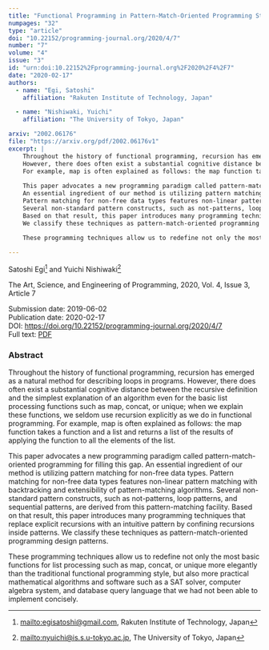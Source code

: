 ```yaml
---
title: "Functional Programming in Pattern-Match-Oriented Programming Style"
numpages: "32"
type: "article"
doi: "10.22152/programming-journal.org/2020/4/7"
number: "7"
volume: "4"
issue: "3"
id: "urn:doi:10.22152%2Fprogramming-journal.org%2F2020%2F4%2F7"
date: "2020-02-17"
authors: 
  - name: "Egi, Satoshi"
    affiliation: "Rakuten Institute of Technology, Japan"

  - name: "Nishiwaki, Yuichi"
    affiliation: "The University of Tokyo, Japan"

arxiv: "2002.06176"
file: "https://arxiv.org/pdf/2002.06176v1"
excerpt: |
    Throughout the history of functional programming, recursion has emerged as a natural method for describing loops in programs.
    However, there does often exist a substantial cognitive distance between the recursive definition and the simplest explanation of an algorithm even for the basic list processing functions such as map, concat, or unique; when we explain these functions, we seldom use recursion explicitly as we do in functional programming.
    For example, map is often explained as follows: the map function takes a function and a list and returns a list of the results of applying the function to all the elements of the list.
      
    This paper advocates a new programming paradigm called pattern-match-oriented programming for filling this gap.
    An essential ingredient of our method is utilizing pattern matching for non-free data types.
    Pattern matching for non-free data types features non-linear pattern matching with backtracking and extensibility of pattern-matching algorithms.
    Several non-standard pattern constructs, such as not-patterns, loop patterns, and sequential patterns, are derived from this pattern-matching facility.
    Based on that result, this paper introduces many programming techniques that replace explicit recursions with an intuitive pattern by confining recursions inside patterns.
    We classify these techniques as pattern-match-oriented programming design patterns.
      
    These programming techniques allow us to redefine not only the most basic functions for list processing such as map, concat, or unique more elegantly than the traditional functional programming style, but also more practical mathematical algorithms and software such as a SAT solver, computer algebra system, and database query language that we had not been able to implement concisely.

---
```

Satoshi Egi[^1] and Yuichi Nishiwaki[^2]

The Art, Science, and Engineering of Programming, 2020, Vol. 4, Issue 3, Article 7

Submission date: 2019-06-02  
Publication date: 2020-02-17  
DOI: <https://doi.org/10.22152/programming-journal.org/2020/4/7>  
Full text: [PDF](https://arxiv.org/pdf/2002.06176v1)  


### Abstract

Throughout the history of functional programming, recursion has emerged as a natural method for describing loops in programs.
However, there does often exist a substantial cognitive distance between the recursive definition and the simplest explanation of an algorithm even for the basic list processing functions such as map, concat, or unique; when we explain these functions, we seldom use recursion explicitly as we do in functional programming.
For example, map is often explained as follows: the map function takes a function and a list and returns a list of the results of applying the function to all the elements of the list.
  
This paper advocates a new programming paradigm called pattern-match-oriented programming for filling this gap.
An essential ingredient of our method is utilizing pattern matching for non-free data types.
Pattern matching for non-free data types features non-linear pattern matching with backtracking and extensibility of pattern-matching algorithms.
Several non-standard pattern constructs, such as not-patterns, loop patterns, and sequential patterns, are derived from this pattern-matching facility.
Based on that result, this paper introduces many programming techniques that replace explicit recursions with an intuitive pattern by confining recursions inside patterns.
We classify these techniques as pattern-match-oriented programming design patterns.
  
These programming techniques allow us to redefine not only the most basic functions for list processing such as map, concat, or unique more elegantly than the traditional functional programming style, but also more practical mathematical algorithms and software such as a SAT solver, computer algebra system, and database query language that we had not been able to implement concisely.


[^1]: <mailto:egisatoshi@gmail.com>, Rakuten Institute of Technology, Japan
[^2]: <mailto:nyuichi@is.s.u-tokyo.ac.jp>, The University of Tokyo, Japan
